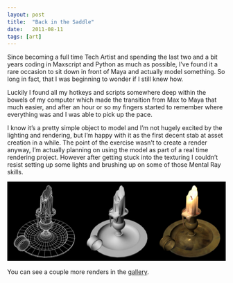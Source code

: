 ```yaml
---
layout: post
title:  "Back in the Saddle"
date:   2011-08-11
tags: [art]
---
```

Since becoming a full time Tech Artist and spending the last two and a bit years coding in Maxscript and Python as much as possible, I’ve found it a rare occasion to sit down in front of Maya and actually model something. So long in fact, that I was beginning to wonder if I still knew how.

Luckily I found all my hotkeys and scripts somewhere deep within the bowels of my computer which made the transition from Max to Maya that much easier, and after an hour or so my fingers started to remember where everything was and I was able to pick up the pace.

I know it’s a pretty simple object to model and I’m not hugely excited by the lighting and rendering, but I’m happy with it as the first decent stab at asset creation in a while. The point of the exercise wasn’t to create a render anyway, I’m actually planning on using the model as part of a real time rendering project. However after getting stuck into the texturing I couldn’t resist setting up some lights and brushing up on some of those Mental Ray skills.

<a href="/assets/images/candle_wsr.jpg">
  <img src="/assets/images/candle_wsr.jpg"/>
</a> 

You can see a couple more renders in the [gallery](/gallery).